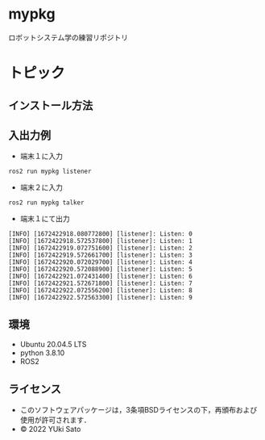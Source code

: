 # mypkg
ロボットシステム学の練習リポジトリ

# トピック

## インストール方法

## 入出力例
* 端末１に入力  
```
ros2 run mypkg listener
```  
* 端末２に入力  
```
ros2 run mypkg talker
```  
* 端末１にて出力  
```
[INFO] [1672422918.080772800] [listener]: Listen: 0
[INFO] [1672422918.572537800] [listener]: Listen: 1
[INFO] [1672422919.072751600] [listener]: Listen: 2
[INFO] [1672422919.572661700] [listener]: Listen: 3
[INFO] [1672422920.072029700] [listener]: Listen: 4
[INFO] [1672422920.572088900] [listener]: Listen: 5
[INFO] [1672422921.072431400] [listener]: Listen: 6
[INFO] [1672422921.572671800] [listener]: Listen: 7
[INFO] [1672422922.072556200] [listener]: Listen: 8
[INFO] [1672422922.572563300] [listener]: Listen: 9
``` 
## 環境
 * Ubuntu 20.04.5 LTS
 * python 3.8.10
 * ROS2
## ライセンス
 * このソフトウェアパッケージは，3条項BSDライセンスの下，再頒布および使用が許可されます．
 * © 2022 YUki Sato
